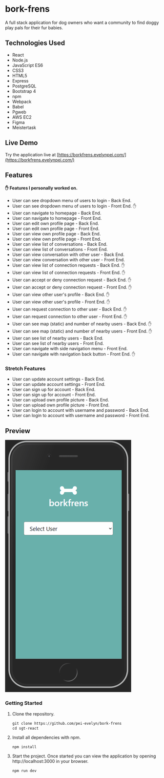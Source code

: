 # bork-frens
A full stack application for dog owners who want a community to find doggy play pals for their fur babies.

## Technologies Used

- React
- Node.js
- JavaScript ES6
- CSS3
- HTML5
- Express
- PostgreSQL
- Bootstrap 4
- npm
- Webpack
- Babel
- Pgweb
- AWS EC2
- Figma
- Meistertask

## Live Demo

Try the application live at [https://borkfrens.evelynpei.com/](https://borkfrens.evelynpei.com/)

## Features

#### :raised_hand: Features I personally worked on.
- User can see dropdown menu of users to login - Back End.
- User can see dropdown menu of users to login - Front End. :raised_hand:
- User can navigate to homepage - Back End.
- User can navigate to homepage - Front End.
- User can edit own profile page - Back End.
- User can edit own profile page - Front End.
- User can view own profile page - Back End.
- User can view own profile page - Front End.
- User can view list of conversations - Back End.
- User can view list of conversations - Front End.
- User can view conversation with other user - Back End.
- User can view conversation with other user - Front End.
- User can view list of connection requests - Back End. :raised_hand:
- User can view list of connection requests - Front End. :raised_hand:
- User can accept or deny connection request - Back End. :raised_hand:
- User can accept or deny connection request - Front End. :raised_hand:
- User can view other user's profile - Back End. :raised_hand:
- User can view other user's profile - Front End. :raised_hand:
- User can request connection to other user - Back End. :raised_hand:
- User can request connection to other user - Front End. :raised_hand:
- User can see map (static) and number of nearby users - Back End. :raised_hand:
- User can see map (static) and number of nearby users - Front End. :raised_hand:
- User can see list of nearby users - Back End.
- User can see list of nearby users - Front End.
- User can navigate with side navigation menu - Front End.
- User can navigate with navigation back button - Front End. :raised_hand:

### Stretch Features
- User can update account settings - Back End.
- User can update account settings - Front End.
- User can sign up for account - Back End.
- User can sign up for account - Front End.
- User can upload own profile picture - Back End.
- User can upload own profile picture - Front End.
- User can login to account with username and password - Back End.
- User can login to account with username and password - Front End.


## Preview

![borkfrens](/server/public/images/borkfrens.gif)

### Getting Started

1. Clone the repository.

    ```shell
    git clone https://github.com/pei-evelyn/bork-frens
    cd sgt-react
    ```

2. Install all dependencies with npm.

    ```shell
    npm install
    ```

3. Start the project. Once started you can view the application by opening http://localhost:3000 in your browser.

    ```shell
    npm run dev
    ```
